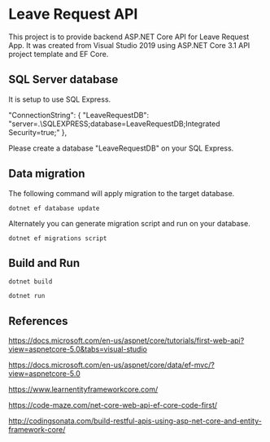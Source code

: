 # Leave Request API
This project is to provide backend ASP.NET Core API for Leave Request App. 
It was created from Visual Studio 2019 using ASP.NET Core 3.1 API project template and EF Core.

## SQL Server database
It is setup to use SQL Express.

  "ConnectionString": {
    "LeaveRequestDB": "server=.\\SQLEXPRESS;database=LeaveRequestDB;Integrated Security=true;"
  },

Please create a database "LeaveRequestDB" on your SQL Express.

## Data migration
The following command will apply migration to the target database.

`dotnet ef database update`

Alternately you can generate migration script and run on your database.

`dotnet ef migrations script`

## Build and Run

`dotnet build`

`dotnet run`

## References

https://docs.microsoft.com/en-us/aspnet/core/tutorials/first-web-api?view=aspnetcore-5.0&tabs=visual-studio

https://docs.microsoft.com/en-us/aspnet/core/data/ef-mvc/?view=aspnetcore-5.0

https://www.learnentityframeworkcore.com/

https://code-maze.com/net-core-web-api-ef-core-code-first/

http://codingsonata.com/build-restful-apis-using-asp-net-core-and-entity-framework-core/
